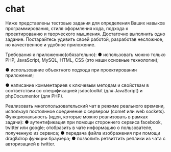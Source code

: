 # chat
Ниже представлены тестовые задания для определения Ваших навыков программирования, стиля
оформления кода, подхода к проектированию и творческого мышления.
Достаточно выполнить одно задание. Постарайтесь удивить своей работой, разработав несложное,
но качественное и удобное приложение.

Требования к приложению(обязательно):
● использовать можно только PHP, JavaScript, MySQL, HTML, CSS (это наши основные
технологии);

● использование объектного подхода при проектировании приложения;

● написание комментариев к ключевым методам и свойствам в соответствии со
спецификацией jsdoc­toolkit (для JavaScript) и phpDocumentor (для PHP).



Реализовать многопользовательский чат в режиме реального времени, используя постоянное
соединение с сервером (comet или web sockets).
Функциональность (идеи, которые можно реализовать в рамках задачи):
● аутентификация при помощи стороннего сервиса facebook, twitter или google; отобразить в
чате информацию о пользователе, полученную из сервиса;
● передача файла изображения при помощи drag&drop функции браузера;
● позволить ретвиттить реплики из чата с авторизацией в twitter.